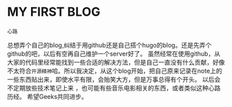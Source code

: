 # MY FIRST BLOG


`心路` 

总想弄个自己的blog,纠结于用github还是自己搭个hugo的blog。还是先弄个github的吧，以后有空再自己维护一个server好了。
虽然经常在使用github，从大家的代码里经常能找到一些合适的解决方法，但是自己一直没有什么贡献，好像不太符合`开源精神`哈。所以我决定，从这个blog开始，把自己原来记录在note上的一些东西贴出来，即使水平有限，会贻笑大方，但是万事总得有个开头。
以后会不定期放些技术笔记上来 ，也可能有些音乐电影相关的东西，或者类似这种心路历经。
希望Geeks共同进步。


